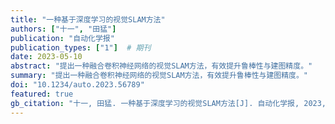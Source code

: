```yaml
---
title: "一种基于深度学习的视觉SLAM方法"
authors: ["十一", "田猛"]
publication: "自动化学报"
publication_types: ["1"]  # 期刊
date: 2023-05-10
abstract: "提出一种融合卷积神经网络的视觉SLAM方法，有效提升鲁棒性与建图精度。"
summary: "提出一种融合卷积神经网络的视觉SLAM方法，有效提升鲁棒性与建图精度。"
doi: "10.1234/auto.2023.56789"
featured: true
gb_citation: "十一, 田猛. 一种基于深度学习的视觉SLAM方法[J]. 自动化学报, 2023, 49(5): 567-578. DOI:10.1234/auto.2023.56789"
---
```



